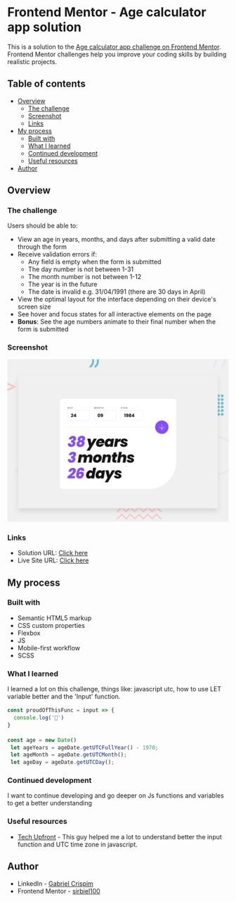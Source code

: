 # Frontend Mentor - Age calculator app solution

This is a solution to the [Age calculator app challenge on Frontend Mentor](https://www.frontendmentor.io/challenges/age-calculator-app-dF9DFFpj-Q). Frontend Mentor challenges help you improve your coding skills by building realistic projects. 

## Table of contents

- [Overview](#overview)
  - [The challenge](#the-challenge)
  - [Screenshot](#screenshot)
  - [Links](#links)
- [My process](#my-process)
  - [Built with](#built-with)
  - [What I learned](#what-i-learned)
  - [Continued development](#continued-development)
  - [Useful resources](#useful-resources)
- [Author](#author)


## Overview

### The challenge

Users should be able to:

- View an age in years, months, and days after submitting a valid date through the form
- Receive validation errors if:
  - Any field is empty when the form is submitted
  - The day number is not between 1-31
  - The month number is not between 1-12
  - The year is in the future
  - The date is invalid e.g. 31/04/1991 (there are 30 days in April)
- View the optimal layout for the interface depending on their device's screen size
- See hover and focus states for all interactive elements on the page
- **Bonus**: See the age numbers animate to their final number when the form is submitted

### Screenshot

![Desktop Preview](images/desktop-preview.jpg)


### Links

- Solution URL: [Click here](https://github.com/sirbiel100/Challenge--12)
- Live Site URL: [Click here](https://sirbiel100.github.io/Challenge--12/)

## My process

### Built with

- Semantic HTML5 markup
- CSS custom properties
- Flexbox
- JS
- Mobile-first workflow
- SCSS


### What I learned

I learned a lot on this challenge, things like: javascript utc, how to use LET variable better and the 'Input' function.


```js
const proudOfThisFunc = input => {
  console.log('🎉')
}

const age = new Date()
 let ageYears = ageDate.getUTCFullYear() - 1970;
 let ageMonth = ageDate.getUTCMonth();
 let ageDay = ageDate.getUTCDay();
```

### Continued development

I want to continue developing and go deeper on Js functions and variables to get a better understanding


### Useful resources

- [Tech Upfront](https://www.youtube.com/watch?v=z_6aUavlRKI) - This guy helped me a lot to understand better the input function and UTC time zone in javascript.

## Author

- LinkedIn - [Gabriel Crispim](https://www.linkedin.com/in/gabriel-crispim-5b6945221/)
- Frontend Mentor - [sirbiel100](https://www.frontendmentor.io/profile/sirbiel100)
